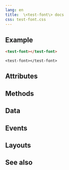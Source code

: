 ```yaml
---
lang: en
title:  \<test-font\> docs
css: test-font.css
---
```


<main>

<section id=example>

## Example


```html
<test-font></test-font>
```

```{=html}
<test-font></test-font>
```



</section>

<section id=attributes>

## Attributes

</section>

<section id=methods>

## Methods

</section>

<section id=data>

## Data

</section>

<section id=events>

## Events

</section>

<section id=layouts>

## Layouts

</section>

<section id=see-also>

## See also

</main>


<script type="module">
import {TestFont} from './TestFont.js'

window.testFont = document.querySelector('test-font')
</script>

